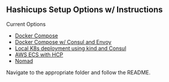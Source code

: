 ## Hashicups Setup Options w/ Instructions

Current Options

* [Docker Compose](docker-compose-deployment/README.md) 
* [Docker Compose w/ Consul and Envoy](docker-compose-consul/README.md)
* [Local K8s deployment using kind and Consul](local-k8s-consul-deployment/README.md)
* [AWS ECS with HCP](terraform-aws-hcp-ecs/README.md)
* [Nomad](nomad/README.md)

Navigate to the appropriate folder and follow the README.
